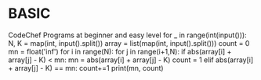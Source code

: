 # BASIC
CodeChef Programs at beginner and easy level
for _ in range(int(input())):
    N, K = map(int, input().split())
    array = list(map(int, input().split()))
    count = 0
    mn = float('inf')
    for i in range(N):
        for j in range(i+1,N):
            if abs(array[i] + array[j] - K) < mn:
                mn = abs(array[i] + array[j] - K)
                count = 1
            elif abs(array[i] + array[j] - K) == mn:
                count+=1
    print(mn, count)
